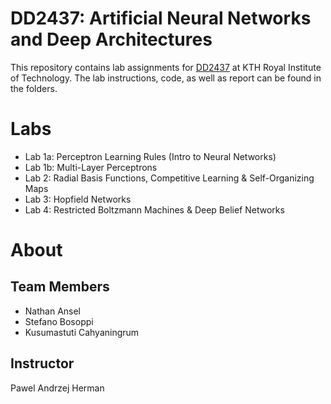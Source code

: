 # DD2437: Artificial Neural Networks and Deep Architectures
This repository contains lab assignments for [DD2437](https://www.kth.se/student/kurser/kurs/DD2437?l=en) at KTH Royal Institute of Technology. The lab instructions, code, as well as report can be found in the folders.

# Labs
- Lab 1a: Perceptron Learning Rules (Intro to Neural Networks)
- Lab 1b: Multi-Layer Perceptrons
- Lab 2: Radial Basis Functions, Competitive Learning & Self-Organizing Maps
- Lab 3: Hopfield Networks
- Lab 4: Restricted Boltzmann Machines & Deep Belief Networks

# About
## Team Members
- Nathan Ansel
- Stefano Bosoppi
- Kusumastuti Cahyaningrum

## Instructor
Pawel Andrzej Herman
